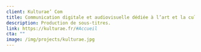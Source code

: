 ```yaml
---
client: Kulturae’ Com
title: Communication digitale et audiovisuelle dédiée à l’art et la culture
description: Production de sous-titres.
link: https://kulturae.fr/#Accueil
cta: ""
image: /img/projects/kulturae.jpg
---
```

